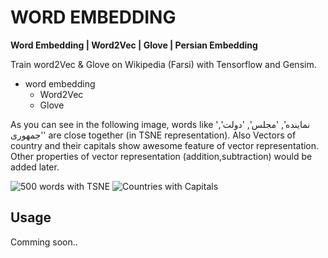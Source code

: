 # WORD EMBEDDING


**Word Embedding | Word2Vec | Glove | Persian Embedding**

Train word2Vec & Glove on Wikipedia (Farsi) with Tensorflow and Gensim.

* word embedding
  * Word2Vec
  * Glove

As you can see in the following image, words like 'نماینده', 'مجلس', 'دولت', 'جمهوری' are close together (in TSNE representation).
Also Vectors of country and their capitals show awesome feature of vector representation.
Other properties of vector representation (addition,subtraction) would be added later.

![500 words with TSNE](https://github.com/AmirHadifar/PNLP/blob/master/model/word2vec/embedding1.png)
![Countries with Capitals](https://github.com/AmirHadifar/PNLP/blob/master/model/word2vec/embedding2.png)

Usage
-------
Comming soon..
